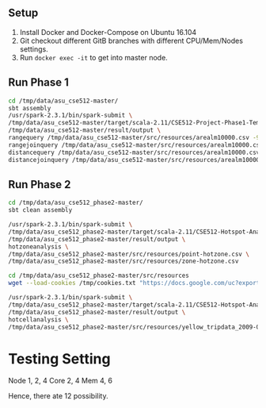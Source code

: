 
## Setup
1. Install Docker and Docker-Compose on Ubuntu 16.104
2. Git checkout different GitB branches with different CPU/Mem/Nodes settings.
3. Run `docker exec -it` to get into master node.

## Run Phase 1

```bash
cd /tmp/data/asu_cse512-master/
sbt assembly
/usr/spark-2.3.1/bin/spark-submit \
/tmp/data/asu_cse512-master/target/scala-2.11/CSE512-Project-Phase1-Template-assembly-0.1.0.jar \
/tmp/data/asu_cse512-master/result/output \
rangequery /tmp/data/asu_cse512-master/src/resources/arealm10000.csv -93.63173,33.0183,-93.359203,33.219456 \
rangejoinquery /tmp/data/asu_cse512-master/src/resources/arealm10000.csv /tmp/data/asu_cse512-master/src/resources/zcta10000.csv \
distancequery /tmp/data/asu_cse512-master/src/resources/arealm10000.csv -88.331492,32.324142 1 \
distancejoinquery /tmp/data/asu_cse512-master/src/resources/arealm10000.csv /tmp/data/asu_cse512-master/src/resources/arealm10000.csv 0.1
```

## Run Phase 2

```bash
cd /tmp/data/asu_cse512_phase2-master/
sbt clean assembly

/usr/spark-2.3.1/bin/spark-submit \
/tmp/data/asu_cse512_phase2-master/target/scala-2.11/CSE512-Hotspot-Analysis-Template-assembly-0.1.0.jar \
/tmp/data/asu_cse512_phase2-master/result/output \
hotzoneanalysis \
/tmp/data/asu_cse512_phase2-master/src/resources/point-hotzone.csv \
/tmp/data/asu_cse512_phase2-master/src/resources/zone-hotzone.csv

cd /tmp/data/asu_cse512_phase2-master/src/resources
wget --load-cookies /tmp/cookies.txt "https://docs.google.com/uc?export=download&confirm=$(wget --quiet --save-cookies /tmp/cookies.txt --keep-session-cookies --no-check-certificate 'https://docs.google.com/uc?export=download&id=1Frq7VM_Cb8G_vaQOJ6F3jR6loVlBPdAS' -O- | sed -rn 's/.*confirm=([0-9A-Za-z_]+).*/\1\n/p')&id=1Frq7VM_Cb8G_vaQOJ6F3jR6loVlBPdAS" -O yellow_tripdata_2009-01_point.csv && rm -rf /tmp/cookies.txt

/usr/spark-2.3.1/bin/spark-submit \
/tmp/data/asu_cse512_phase2-master/target/scala-2.11/CSE512-Hotspot-Analysis-Template-assembly-0.1.0.jar \
/tmp/data/asu_cse512_phase2-master/result/output \
hotcellanalysis \
/tmp/data/asu_cse512_phase2-master/src/resources/yellow_tripdata_2009-01_point.csv

```


# Testing Setting

Node 1, 2, 4
Core 2, 4
Mem 4, 6

Hence, there ate 12 possibility.